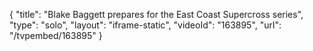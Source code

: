 {
    "title": "Blake Baggett prepares for the East Coast Supercross series",
    "type": "solo",
    "layout": "iframe-static",
    "videoId": "163895",
    "url": "\/tvpembed\/163895"
}